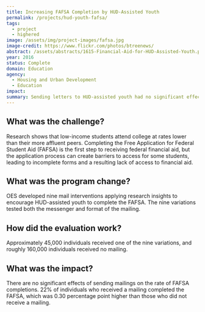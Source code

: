 ```yaml
---
title: Increasing FAFSA Completion by HUD-Assisted Youth
permalink: /projects/hud-youth-fafsa/
tags: 
  - project
  - highered
image: /assets/img/project-images/fafsa.jpg
image-credit: https://www.flickr.com/photos/btreenews/
abstract: /assets/abstracts/1615-Financial-Aid-for-HUD-Assisted-Youth.pdf
year: 2016
status: Complete
domain: Education
agency: 
  - Housing and Urban Development
  - Education
impact:
summary: Sending letters to HUD-assisted youth had no significant effect on FAFSA completion rates.
---
```

## What was the challenge?

Research shows that low-income students attend college at rates lower than their more affluent peers. Completing the Free Application for Federal Student Aid (FAFSA) is the first step to receiving federal financial aid, but the application process can create barriers to access for some students, leading to incomplete forms and a resulting lack of access to financial aid. 

## What was the program change?

OES developed nine mail interventions applying research insights to encourage HUD-assisted youth to complete the FAFSA. The nine variations tested both the messenger and format of the mailing.

## How did the evaluation work?

Approximately 45,000 individuals received one of the nine variations, and roughly 160,000 individuals received no mailing.

## What was the impact?

There are no significant effects of sending mailings on the rate of FAFSA completions. 22% of individuals who received a mailing completed the FAFSA, which was 0.30 percentage point higher than those who did not receive a mailing. 
